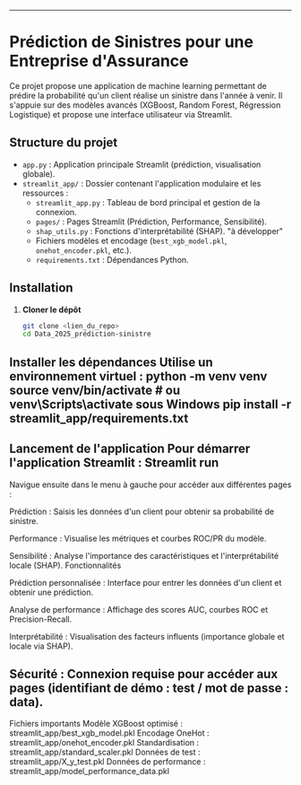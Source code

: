 
------------------------------------------------------------------------------------------------
# Prédiction de Sinistres pour une Entreprise d'Assurance

Ce projet propose une application de machine learning permettant de prédire la probabilité qu'un client réalise un sinistre dans l'année à venir. Il s'appuie sur des modèles avancés (XGBoost, Random Forest, Régression Logistique) et propose une interface utilisateur via Streamlit.

## Structure du projet

- `app.py` : Application principale Streamlit (prédiction, visualisation globale).
- `streamlit_app/` : Dossier contenant l'application modulaire et les ressources :
  - `streamlit_app.py` : Tableau de bord principal et gestion de la connexion.
  - `pages/` : Pages Streamlit (Prédiction, Performance, Sensibilité).
  - `shap_utils.py` : Fonctions d'interprétabilité (SHAP). "à développer" 
  - Fichiers modèles et encodage (`best_xgb_model.pkl`, `onehot_encoder.pkl`, etc.).
  - `requirements.txt` : Dépendances Python.

## Installation

1. **Cloner le dépôt**  
   ```sh
   git clone <lien_du_repo>
   cd Data_2025_prédiction-sinistre

Installer les dépendances
Utilise un environnement virtuel :
python -m venv venv
source venv/bin/activate  # ou venv\Scripts\activate sous Windows
pip install -r streamlit_app/requirements.txt
------------------------------------------------------------------------------------------------
Lancement de l'application
Pour démarrer l'application Streamlit :
Streamlit run 
------------------------------------------------------------------------------------------------
Navigue ensuite dans le menu à gauche pour accéder aux différentes pages :

Prédiction : 
Saisis les données d'un client pour obtenir sa probabilité de sinistre.

Performance : 
Visualise les métriques et courbes ROC/PR du modèle.

Sensibilité : 
Analyse l'importance des caractéristiques et l'interprétabilité locale (SHAP).
Fonctionnalités

Prédiction personnalisée : 
Interface pour entrer les données d'un client et obtenir une prédiction.

Analyse de performance : 
Affichage des scores AUC, courbes ROC et Precision-Recall.

Interprétabilité : 
Visualisation des facteurs influents (importance globale et locale via SHAP).

Sécurité : 
Connexion requise pour accéder aux pages (identifiant de démo : test / mot de passe : data).
-----------------------------------------------------------------------------------------------

Fichiers importants
Modèle XGBoost optimisé : streamlit_app/best_xgb_model.pkl
Encodage OneHot : streamlit_app/onehot_encoder.pkl
Standardisation : streamlit_app/standard_scaler.pkl
Données de test : streamlit_app/X_y_test.pkl
Données de performance : streamlit_app/model_performance_data.pkl
